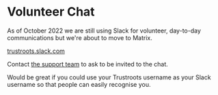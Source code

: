 # Volunteer Chat

As of October 2022 we are still using Slack for volunteer, day-to-day communications but we're about to move to Matrix.

[trustroots.slack.com](https://trustroots.slack.com)

Contact [the support team](https://www.trustroots.org/support) to ask to be invited to the chat.

Would be great if you could use your Trustroots username as your Slack username so that people can easily recognise you.
